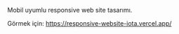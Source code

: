 Mobil uyumlu responsive web site tasarımı.

Görmek için:
https://responsive-website-iota.vercel.app/
